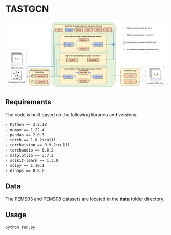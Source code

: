 # TASTGCN

![TASTGCN](TASTGCN.png)

## Requirements

The code is built based on the following libraries and versions:

```
- Python == 3.8.18
- numpy == 1.22.4
- pandas == 2.0.3
- torch == 1.8.2+cu111
- torchvision == 0.9.2+cu111
- torchaudio == 0.8.2
- matplotlib == 3.7.2
- scikit-learn == 1.3.0
- scipy == 1.10.1
- einops == 0.8.0
```

## Data

The PEMS03 and PEMS08 datasets are located in the **data** folder directory.

## Usage

```python
python run.py
```
